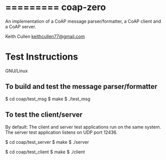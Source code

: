 =========
coap-zero
=========

An implementation of a CoAP message parser/formatter, a CoAP client and a CoAP server.

Keith Cullen <keithcullen77@gmail.com>


Test Instructions
=================

GNU/Linux

To build and test the message parser/formatter
----------------------------------------------
$ cd coap/test_msg
$ make
$ ./test_msg

To test the client/server
-------------------------
By default:
  The client and server test applications run on the same system.
  The server test application listens on UDP port 12436.

$ cd coap/test_server
$ make
$ ./server

$ cd coap/test_client
$ make
$ ./client
